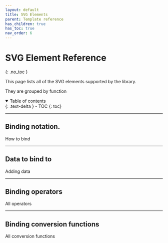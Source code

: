 ```yaml
---
layout: default
title: SVG Elements
parent: Template reference
has_children: true
has_toc: true
nav_order: 6
---
```


# SVG Element Reference
{: .no_toc }

This page lists all of the SVG elements supported by the library.

They are grouped by function  

<details open markdown="block">
  <summary>
    Table of contents
  </summary>
  {: .text-delta }
- TOC
{: toc}
</details>

---

## Binding notation.

How to bind

---

## Data to bind to

Adding data

---

## Binding operators

All operators

---

## Binding conversion functions

All conversion functions
